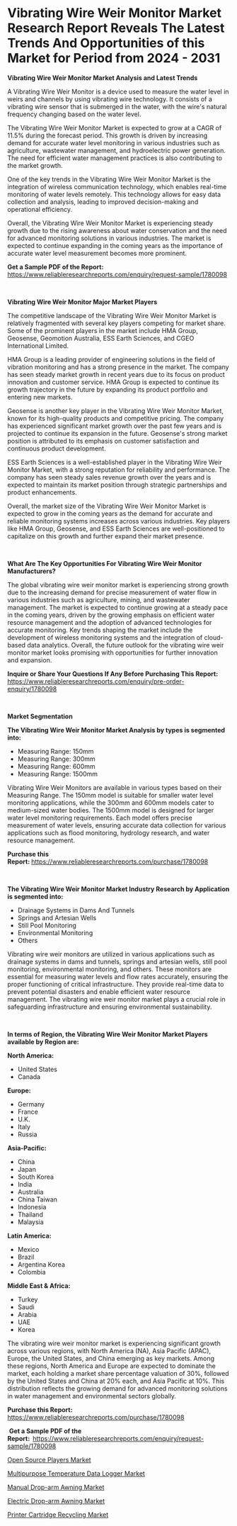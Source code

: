 <p><h1>Vibrating Wire Weir Monitor Market Research Report Reveals The Latest Trends And Opportunities of this Market for Period from 2024 - 2031</h1></p><p><strong>Vibrating Wire Weir Monitor Market Analysis and Latest Trends</strong></p>
<p><p>A Vibrating Wire Weir Monitor is a device used to measure the water level in weirs and channels by using vibrating wire technology. It consists of a vibrating wire sensor that is submerged in the water, with the wire's natural frequency changing based on the water level.</p><p>The Vibrating Wire Weir Monitor Market is expected to grow at a CAGR of 11.5% during the forecast period. This growth is driven by increasing demand for accurate water level monitoring in various industries such as agriculture, wastewater management, and hydroelectric power generation. The need for efficient water management practices is also contributing to the market growth.</p><p>One of the key trends in the Vibrating Wire Weir Monitor Market is the integration of wireless communication technology, which enables real-time monitoring of water levels remotely. This technology allows for easy data collection and analysis, leading to improved decision-making and operational efficiency.</p><p>Overall, the Vibrating Wire Weir Monitor Market is experiencing steady growth due to the rising awareness about water conservation and the need for advanced monitoring solutions in various industries. The market is expected to continue expanding in the coming years as the importance of accurate water level measurement becomes more prominent.</p></p>
<p><strong>Get a Sample PDF of the Report:&nbsp;</strong> <a href="https://www.reliableresearchreports.com/enquiry/request-sample/1780098">https://www.reliableresearchreports.com/enquiry/request-sample/1780098</a></p>
<p>&nbsp;</p>
<p><strong>Vibrating Wire Weir Monitor Major Market Players</strong></p>
<p><p>The competitive landscape of the Vibrating Wire Weir Monitor Market is relatively fragmented with several key players competing for market share. Some of the prominent players in the market include HMA Group, Geosense, Geomotion Australia, ESS Earth Sciences, and CGEO International Limited.</p><p>HMA Group is a leading provider of engineering solutions in the field of vibration monitoring and has a strong presence in the market. The company has seen steady market growth in recent years due to its focus on product innovation and customer service. HMA Group is expected to continue its growth trajectory in the future by expanding its product portfolio and entering new markets.</p><p>Geosense is another key player in the Vibrating Wire Weir Monitor Market, known for its high-quality products and competitive pricing. The company has experienced significant market growth over the past few years and is projected to continue its expansion in the future. Geosense's strong market position is attributed to its emphasis on customer satisfaction and continuous product development.</p><p>ESS Earth Sciences is a well-established player in the Vibrating Wire Weir Monitor Market, with a strong reputation for reliability and performance. The company has seen steady sales revenue growth over the years and is expected to maintain its market position through strategic partnerships and product enhancements.</p><p>Overall, the market size of the Vibrating Wire Weir Monitor Market is expected to grow in the coming years as the demand for accurate and reliable monitoring systems increases across various industries. Key players like HMA Group, Geosense, and ESS Earth Sciences are well-positioned to capitalize on this growth and further expand their market presence.</p></p>
<p>&nbsp;</p>
<p><strong>What Are The Key Opportunities For Vibrating Wire Weir Monitor Manufacturers?</strong></p>
<p><p>The global vibrating wire weir monitor market is experiencing strong growth due to the increasing demand for precise measurement of water flow in various industries such as agriculture, mining, and wastewater management. The market is expected to continue growing at a steady pace in the coming years, driven by the growing emphasis on efficient water resource management and the adoption of advanced technologies for accurate monitoring. Key trends shaping the market include the development of wireless monitoring systems and the integration of cloud-based data analytics. Overall, the future outlook for the vibrating wire weir monitor market looks promising with opportunities for further innovation and expansion.</p></p>
<p><strong>Inquire or Share Your Questions If Any Before Purchasing This Report:</strong> <a href="https://www.reliableresearchreports.com/enquiry/pre-order-enquiry/1780098">https://www.reliableresearchreports.com/enquiry/pre-order-enquiry/1780098</a></p>
<p>&nbsp;</p>
<p><strong>Market Segmentation</strong></p>
<p><strong>The Vibrating Wire Weir Monitor Market Analysis by types is segmented into:</strong></p>
<p><ul><li>Measuring Range: 150mm</li><li>Measuring Range: 300mm</li><li>Measuring Range: 600mm</li><li>Measuring Range: 1500mm</li></ul></p>
<p><p>Vibrating Wire Weir Monitors are available in various types based on their Measuring Range. The 150mm model is suitable for smaller water level monitoring applications, while the 300mm and 600mm models cater to medium-sized water bodies. The 1500mm model is designed for larger water level monitoring requirements. Each model offers precise measurement of water levels, ensuring accurate data collection for various applications such as flood monitoring, hydrology research, and water resource management.</p></p>
<p><strong>Purchase this Report:&nbsp;</strong><a href="https://www.reliableresearchreports.com/purchase/1780098">https://www.reliableresearchreports.com/purchase/1780098</a></p>
<p>&nbsp;</p>
<p><strong>The Vibrating Wire Weir Monitor Market Industry Research by Application is segmented into:</strong></p>
<p><ul><li>Drainage Systems in Dams And Tunnels</li><li>Springs and Artesian Wells</li><li>Still Pool Monitoring</li><li>Environmental Monitoring</li><li>Others</li></ul></p>
<p><p>Vibrating wire weir monitors are utilized in various applications such as drainage systems in dams and tunnels, springs and artesian wells, still pool monitoring, environmental monitoring, and others. These monitors are essential for measuring water levels and flow rates accurately, ensuring the proper functioning of critical infrastructure. They provide real-time data to prevent potential disasters and enable efficient water resource management. The vibrating wire weir monitor market plays a crucial role in safeguarding infrastructure and ensuring environmental sustainability.</p></p>
<p>&nbsp;</p>
<p><strong>In terms of Region, the Vibrating Wire Weir Monitor Market Players available by Region are:</strong></p>
<p>
    <p> <strong> North America: </strong>
        <ul>
            <li>United States</li>
            <li>Canada</li>
        </ul>
        </p> 
    <p> <strong> Europe: </strong>
        <ul>
            <li>Germany</li>
            <li>France</li>
            <li>U.K.</li>
            <li>Italy</li>
            <li>Russia</li>
        </ul>
        </p> 
    <p> <strong> Asia-Pacific: </strong>
        <ul>
            <li>China</li>
            <li>Japan</li>
            <li>South Korea</li>
            <li>India</li>
            <li>Australia</li>
            <li>China Taiwan</li>
            <li>Indonesia</li>
            <li>Thailand</li>
            <li>Malaysia</li>
        </ul>
        </p> 
    <p> <strong> Latin America: </strong>
        <ul>
            <li>Mexico</li>
            <li>Brazil</li>
            <li>Argentina Korea</li>
            <li>Colombia</li>
        </ul>
        </p> 
    <p> <strong> Middle East & Africa: </strong>
        <ul>
            <li>Turkey</li>
            <li>Saudi</li>
            <li>Arabia</li>
            <li>UAE</li>
            <li>Korea</li>
        </ul>
    </p>
    </p>
<p><p>The vibrating wire weir monitor market is experiencing significant growth across various regions, with North America (NA), Asia Pacific (APAC), Europe, the United States, and China emerging as key markets. Among these regions, North America and Europe are expected to dominate the market, each holding a market share percentage valuation of 30%, followed by the United States and China at 20% each, and Asia Pacific at 10%. This distribution reflects the growing demand for advanced monitoring solutions in water management and environmental sectors globally.</p></p>
<p><strong>Purchase this Report: </strong><a href="https://www.reliableresearchreports.com/purchase/1780098">https://www.reliableresearchreports.com/purchase/1780098</a></p>
<p>&nbsp;<strong>Get a Sample PDF of the Report:&nbsp;&nbsp;</strong><a href="https://www.reliableresearchreports.com/enquiry/request-sample/1780098">https://www.reliableresearchreports.com/enquiry/request-sample/1780098</a></p>
<p><strong></strong></p>
<p><p><a href="https://medium.com/@norvalolson/open-source-players-market-insights-into-market-cagr-market-trends-and-growth-strategies-806a1eed11ab">Open Source Players Market</a></p><p><a href="https://github.com/tamvrosiya/Market-Research-Report-List-2/blob/main/multipurpose-temperature-data-logger-market.md">Multipurpose Temperature Data Logger Market</a></p><p><a href="https://issuu.com/reportprime-2/docs/manual-drop-arm-awning-market-size-2030.pptx">Manual Drop-arm Awning Market</a></p><p><a href="https://issuu.com/reportprime-2/docs/electric-drop-arm-awning-market-size-2030.pptx">Electric Drop-arm Awning Market</a></p><p><a href="https://medium.com/@norvalolson/printer-cartridge-recycling-market-competitive-analysis-market-trends-and-forecast-to-2031-0af87243a9c9">Printer Cartridge Recycling Market</a></p></p>